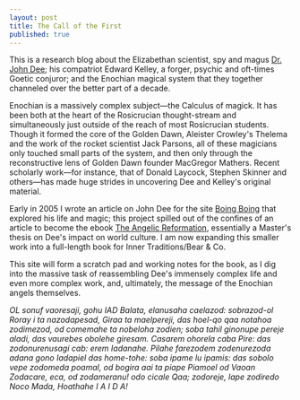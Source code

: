 ```yaml
---
layout: post
title: The Call of the First
published: true
---
```


This is a research blog about the Elizabethan scientist, spy and magus [Dr. John Dee](https://en.wikipedia.org/wiki/John_Dee); his compatriot Edward Kelley, a forger, psychic and oft-times Goetic conjuror; and the Enochian magical system that they together channeled over the better part of a decade.

Enochian is a massively complex subject—the Calculus of magick. It has been both at the heart of the Rosicrucian thought-stream and simultaneously just outside of the reach of most Rosicrucian students. Though it formed the core of the Golden Dawn, Aleister Crowley's Thelema and the work of the rocket scientist Jack Parsons, all of these magicians only touched small parts of the system, and then only through the reconstructive lens of Golden Dawn founder MacGregor Mathers. Recent scholarly work—for instance, that of Donald Laycock, Stephen Skinner and others—has made huge strides in uncovering Dee and Kelley's original material.

Early in 2005 I wrote an article on John Dee for the site [Boing Boing](http://boingboing.net/2015/02/19/john-dee-was-the-real-life-mer.html) that explored his life and magic; this project spilled out of the confines of an article to become the ebook [The Angelic Reformation](http://www.amazon.com/gp/product/B00SRMFDAK/ref=as_li_tl?ie=UTF8&camp=1789&creative=390957&creativeASIN=B00SRMFDAK&linkCode=as2&tag=magickme-20&linkId=VOO5MAZJNYNEY5SC), essentially a Master's thesis on Dee's impact on world culture. I am now expanding this smaller work into a full-length book for Inner Traditions/Bear & Co.

This site will form a scratch pad and working notes for the book, as I dig into the massive task of reassembling Dee's immensely complex life and even more complex work, and, ultimately, the message of the Enochian angels themselves.

*OL sonuf vaoresaji, gohu IAD Balata, elanusaha caelazod: sobrazod-ol Roray i ta nazodapesad, Giraa ta maelpereji, das hoel-qo qaa notahoa zodimezod, od comemahe ta nobeloha zodien; soba tahil ginonupe pereje aladi, das vaurebes obolehe giresam. Casarem ohorela caba Pire: das zodonurenusagi cab: erem Iadanahe. Pilahe farezodem zodenurezoda adana gono Iadapiel das home-tohe: soba ipame lu ipamis: das sobolo vepe zodomeda poamal, od bogira aai ta piape Piamoel od Vaoan Zodacare, eca, od zodameranu! odo cicale Qaa; zodoreje, lape zodiredo Noco Mada, Hoathahe I A I D A!*